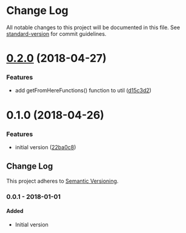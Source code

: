 # Change Log

All notable changes to this project will be documented in this file. See [standard-version](https://github.com/conventional-changelog/standard-version) for commit guidelines.

<a name="0.2.0"></a>
# [0.2.0](https://github.com/ozum/script-helper/compare/v0.1.0...v0.2.0) (2018-04-27)


### Features

* add getFromHereFunctions() function to util ([d15c3d2](https://github.com/ozum/script-helper/commit/d15c3d2))



<a name="0.1.0"></a>
# 0.1.0 (2018-04-26)


### Features

* initial version ([22ba0c8](https://github.com/ozum/script-helper/commit/22ba0c8))



<!-- Titles: Added, Changed, Deprecated, Removed, Fixed, Security -->

## Change Log

This project adheres to [Semantic Versioning](http://semver.org/).

### 0.0.1 - 2018-01-01

#### Added

* Initial version

